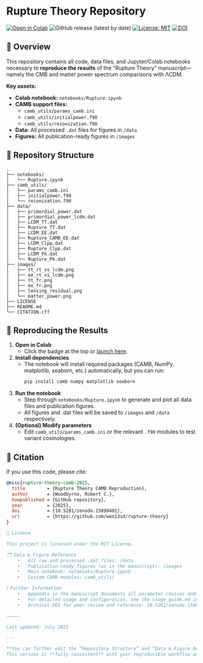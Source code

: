 # Rupture Theory Repository

[![Open in Colab](https://colab.research.google.com/assets/colab-badge.svg)](https://colab.research.google.com/github/woo13sd/rupture-theory/blob/main/notebooks/Rupture.ipynb)
![GitHub release (latest by date)](https://img.shields.io/github/v/release/woo13sd/rupture-theory)
[![License: MIT](https://img.shields.io/badge/License-MIT-yellow.svg)](LICENSE)
[![DOI](https://zenodo.org/badge/1019375539.svg)](https://doi.org/10.5281/zenodo.15890401)

## 🚀 Overview

This repository contains all code, data files, and Jupyter/Colab notebooks necessary to **reproduce the results** of the “Rupture Theory” manuscript—namely the CMB and matter power spectrum comparisons with ΛCDM.

**Key assets:**
- **Colab notebook:** `notebooks/Rupture.ipynb`
- **CAMB support files:**  
  - `camb_utils/params_camb.ini`  
  - `camb_utils/initialpower.f90`  
  - `camb_utils/reionization.f90`
- **Data:** All processed `.dat` files for figures in `/data`
- **Figures:** All publication-ready figures in `/images`

## 📂 Repository Structure

```
.
├── notebooks/
│   └── Rupture.ipynb
├── camb_utils/
│   ├── params_camb.ini
│   ├── initialpower.f90
│   └── reionization.f90
├── data/
│   ├── primordial_power.dat
│   ├── primordial_power_lcdm.dat
│   ├── LCDM_TT.dat
│   ├── Rupture_TT.dat
│   ├── LCDM_EE.dat
│   ├── Rupture_CAMB_EE.dat
│   ├── LCDM_Clpp.dat
│   ├── Rupture_Clpp.dat
│   ├── LCDM_Pk.dat
│   └── Rupture_Pk.dat
├── images/
│   ├── tt_rt_vs_lcdm.png
│   ├── ee_rt_vs_lcdm.png
│   ├── tt_fr.png
│   ├── ee_fr.png
│   ├── lensing_residual.png
│   └── matter_power.png
├── LICENSE
├── README.md
└── CITATION.cff
```

## 🔬 Reproducing the Results

1. **Open in Colab**
   - Click the badge at the top or [launch here](https://colab.research.google.com/github/woo13sd/rupture-theory/blob/main/notebooks/Rupture.ipynb).
2. **Install dependencies**
   - The notebook will install required packages (CAMB, NumPy, matplotlib, seaborn, etc.) automatically, but you can run:
     ```bash
     pip install camb numpy matplotlib seaborn
     ```
3. **Run the notebook**
   - Step through `notebooks/Rupture.ipynb` to generate and plot all data files and publication figures.
   - All figures and .dat files will be saved to `/images` and `/data` respectively.
4. **(Optional) Modify parameters**
   - Edit `camb_utils/params_camb.ini` or the relevant `.f90` modules to test variant cosmologies.

## 📝 Citation

If you use this code, please cite:

```bibtex
@misc{rupture-theory-camb-2025,
  title        = {Rupture Theory CAMB Reproduction},
  author       = {Woodbyrne, Robert C.},
  howpublished = {GitHub repository},
  year         = {2025},
  doi          = {10.5281/zenodo.15890401},
  url          = {https://github.com/woo13sd/rupture-theory}
}

📜 License

This project is licensed under the MIT License.

🗂️ Data & Figure Reference
	•	All raw and processed .dat files: /data
	•	Publication-ready figures (as in the manuscript): /images
	•	Main notebook: notebooks/Rupture.ipynb
	•	Custom CAMB modules: camb_utils/

ℹ️ Further Information
	•	Appendix in the manuscript documents all parameter choices and data outputs.
	•	For detailed usage and configuration, see the usage_guide.md in the docs/ folder (if available).
	•	Archival DOI for peer review and reference: 10.5281/zenodo.15890401

⸻

Last updated: July 2025

---

**You can further edit the “Repository Structure” and “Data & Figure Reference” to match exactly what’s in your repo as needed.**  
This version is **fully consistent** with your reproducible workflow and makes the repo plug-and-play for Colab, peer reviewers, or future users.
